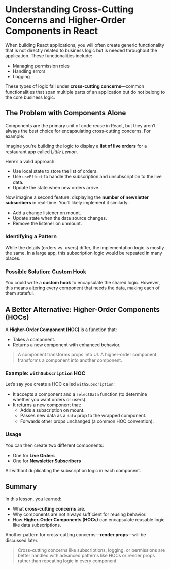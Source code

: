# Understanding Cross-Cutting Concerns and Higher-Order Components in React

When building React applications, you will often create generic functionality that is not directly related to business logic but is needed throughout the application. These functionalities include:

- Managing permission roles
- Handling errors
- Logging

These types of logic fall under **cross-cutting concerns**—common functionalities that span multiple parts of an application but do not belong to the core business logic.

## The Problem with Components Alone

Components are the primary unit of code reuse in React, but they aren’t always the best choice for encapsulating cross-cutting concerns. For example:

Imagine you're building the logic to display a **list of live orders** for a restaurant app called *Little Lemon*.

Here’s a valid approach:
- Use local state to store the list of orders.
- Use `useEffect` to handle the subscription and unsubscription to the live data.
- Update the state when new orders arrive.

Now imagine a second feature: displaying the **number of newsletter subscribers** in real-time. You’ll likely implement it similarly:
- Add a change listener on mount.
- Update state when the data source changes.
- Remove the listener on unmount.

### Identifying a Pattern
While the details (orders vs. users) differ, the implementation logic is mostly the same. In a large app, this subscription logic would be repeated in many places.

### Possible Solution: Custom Hook
You could write a **custom hook** to encapsulate the shared logic. However, this means altering every component that needs the data, making each of them stateful.

## A Better Alternative: Higher-Order Components (HOCs)

A **Higher-Order Component (HOC)** is a function that:
- Takes a component.
- Returns a new component with enhanced behavior.

> A component transforms props into UI.
> A higher-order component transforms a component into another component.

### Example: `withSubscription` HOC
Let’s say you create a HOC called `withSubscription`:
- It accepts a component and a `selectData` function (to determine whether you want orders or users).
- It returns a new component that:
  - Adds a subscription on mount.
  - Passes new data as a `data` prop to the wrapped component.
  - Forwards other props unchanged (a common HOC convention).

### Usage
You can then create two different components:
- One for **Live Orders**
- One for **Newsletter Subscribers**

All without duplicating the subscription logic in each component.

## Summary
In this lesson, you learned:
- What **cross-cutting concerns** are.
- Why components are not always sufficient for reusing behavior.
- How **Higher-Order Components (HOCs)** can encapsulate reusable logic like data subscriptions.

Another pattern for cross-cutting concerns—**render props**—will be discussed later.

> Cross-cutting concerns like subscriptions, logging, or permissions are better handled with advanced patterns like HOCs or render props rather than repeating logic in every component.

